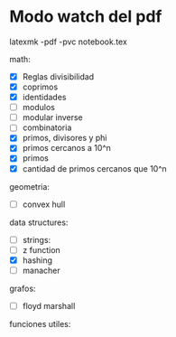# Modo watch del pdf
latexmk -pdf -pvc notebook.tex

math:
- [X] Reglas divisibilidad
- [X] coprimos
- [X] identidades
- [ ] modulos
- [ ] modular inverse
- [ ] combinatoria
- [X] primos, divisores y phi
- [X] primos cercanos a 10^n
- [X] primos
- [x] cantidad de primos cercanos que 10^n

geometria:
- [ ] convex hull

data structures:
- [ ] strings:
- [ ] z function
- [x] hashing
- [ ] manacher

grafos:
- [ ] floyd marshall

funciones utiles:
